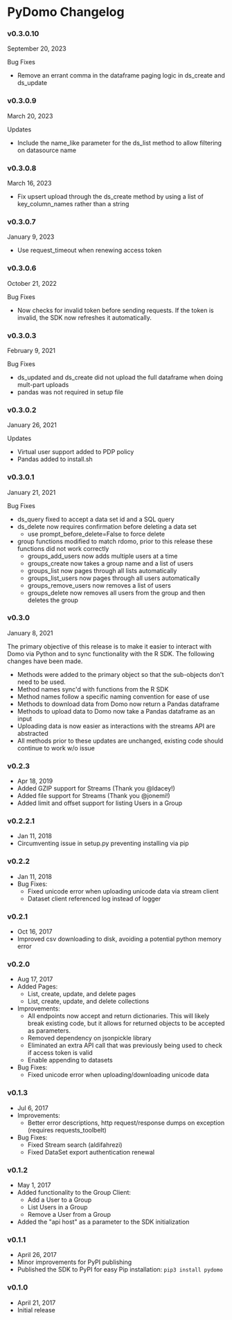 # PyDomo Changelog

### v0.3.0.10
September 20, 2023

Bug Fixes
* Remove an errant comma in the dataframe paging logic in ds_create and ds_update

### v0.3.0.9
March 20, 2023

Updates
* Include the name_like parameter for the ds_list method to allow filtering on datasource name

### v0.3.0.8
March 16, 2023

* Fix upsert upload through the ds_create method by using a list of key_column_names rather than a string

### v0.3.0.7
January 9, 2023

* Use request_timeout when renewing access token

### v0.3.0.6
October 21, 2022

Bug Fixes
* Now checks for invalid token before sending requests. If the token is invalid, the SDK now refreshes it automatically.

### v0.3.0.3
February 9, 2021

Bug Fixes
* ds_updated and ds_create did not upload the full dataframe when doing mult-part uploads
* pandas was not required in setup file

### v0.3.0.2
January 26, 2021

Updates
* Virtual user support added to PDP policy
* Pandas added to install.sh

### v0.3.0.1
January 21, 2021

Bug Fixes
* ds_query fixed to accept a data set id and a SQL query
* ds_delete now requires confirmation before deleting a data set
    * use prompt_before_delete=False to force delete
* group functions modified to match rdomo, prior to this release these functions did not work correctly
    * groups_add_users now adds multiple users at a time
    * groups_create now takes a group name and a list of users
    * groups_list now pages through all lists automatically
    * groups_list_users now pages through all users automatically
    * groups_remove_users now removes a list of users
    * groups_delete now removes all users from the group and then deletes the group 

### v0.3.0
January 8, 2021

The primary objective of this release is to make it easier to interact with Domo via Python and to sync functionality with the R SDK. The following changes have been made.
* Methods were added to the primary object so that the sub-objects don't need to be used.
* Method names sync'd with functions from the R SDK
* Method names follow a specific naming convention for ease of use
* Methods to download data from Domo now return a Pandas dataframe
* Methods to upload data to Domo now take a Pandas dataframe as an input
* Uploading data is now easier as interactions with the streams API are abstracted
* All methods prior to these updates are unchanged, existing code should continue to work w/o issue

### v0.2.3
- Apr 18, 2019
- Added GZIP support for Streams (Thank you @ldacey!)
- Added file support for Streams (Thank you @jonemi!)
- Added limit and offset support for listing Users in a Group

### v0.2.2.1
- Jan 11, 2018
- Circumventing issue in setup.py preventing installing via pip

### v0.2.2
- Jan 11, 2018
- Bug Fixes:
    - Fixed unicode error when uploading unicode data via stream client
    - Dataset client referenced log instead of logger

### v0.2.1
- Oct 16, 2017
- Improved csv downloading to disk, avoiding a potential python memory error

### v0.2.0
- Aug 17, 2017
- Added Pages:
    - List, create, update, and delete pages
    - List, create, update, and delete collections
- Improvements:
    - All endpoints now accept and return dictionaries. This will
      likely break existing code, but it allows for returned objects
      to be accepted as parameters.
    - Removed dependency on jsonpickle library
    - Eliminated an extra API call that was previously being used to
      check if access token is valid
    - Enable appending to datasets
- Bug Fixes:
    - Fixed unicode error when uploading/downloading unicode data

### v0.1.3
- Jul 6, 2017
- Improvements:
    - Better error descriptions, http request/response dumps on exception (requires requests_toolbelt)
- Bug Fixes:
    - Fixed Stream search (aldifahrezi)
    - Fixed DataSet export authentication renewal

### v0.1.2
- May 1, 2017
- Added functionality to the Group Client:
    - Add a User to a Group
    - List Users in a Group
    - Remove a User from a Group
- Added the "api host" as a parameter to the SDK initialization

### v0.1.1
- April 26, 2017
- Minor improvements for PyPI publishing
- Published the SDK to PyPI for easy Pip installation: `pip3 install pydomo`

### v0.1.0
- April 21, 2017
- Initial release
